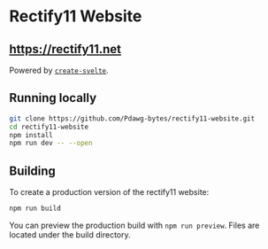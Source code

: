 # Rectify11 Website

## https://rectify11.net

Powered by [`create-svelte`](https://github.com/sveltejs/kit/tree/master/packages/create-svelte).

## Running locally

```bash
git clone https://github.com/Pdawg-bytes/rectify11-website.git
cd rectify11-website
npm install
npm run dev -- --open
```

## Building

To create a production version of the rectify11 website:

```bash
npm run build
```

You can preview the production build with `npm run preview`. Files are located under the build directory.
